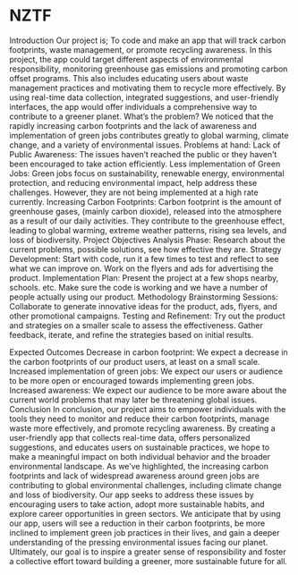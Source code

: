 # NZTF
Introduction
Our project is; To code and make an app that will track carbon footprints, waste management, or promote recycling awareness. In this project, the app could target different aspects of environmental responsibility, monitoring greenhouse gas emissions and promoting carbon offset programs. This also includes educating users about waste management practices and motivating them to recycle more effectively. By using real-time data collection, integrated suggestions, and user-friendly interfaces, the app would offer individuals a comprehensive way to contribute to a greener planet.
What’s the problem?
We noticed that the rapidly increasing carbon footprints and the lack of awareness and implementation of green jobs contributes greatly to global warming, climate change, and a variety of environmental issues.
Problems at hand:
Lack of Public Awareness: The issues haven’t reached the public or they haven’t been encouraged to take action efficiently.
Less implementation of Green Jobs: Green jobs focus on sustainability, renewable energy, environmental protection, and reducing environmental impact, help address these challenges. However, they are not being implemented at a high rate currently.
Increasing Carbon Footprints: Carbon footprint is the amount of greenhouse gases, (mainly carbon dioxide), released into the atmosphere as a result of our daily activities. They contribute to the greenhouse effect, leading to global warming, extreme weather patterns, rising sea levels, and loss of biodiversity.
Project Objectives
Analysis Phase: Research about the current problems, possible solutions, see how effective they are.
Strategy Development: Start with code, run it a few times to test and reflect to see what we can improve on. Work on the flyers and ads for advertising the product.
Implementation Plan: Present the project at a few shops nearby, schools. etc. Make sure the code is working and we have a number of people actually using our product.
Methodology
Brainstorming Sessions: Collaborate to generate innovative ideas for the product, ads, flyers, and other promotional campaigns.
Testing and Refinement: Try out the product and strategies on a smaller scale to assess the effectiveness. Gather feedback, iterate, and refine the strategies based on initial results.

Expected Outcomes
Decrease in carbon footprint: We expect a decrease in the carbon footprints of our product users, at least on a small scale.
Increased implementation of green jobs: We expect our users or audience to be more open or encouraged towards implementing green jobs.
Increased awareness: We expect our audience to be more aware about the current world problems that may later be threatening global issues.
Conclusion
In conclusion, our project aims to empower individuals with the tools they need to monitor and reduce their carbon footprints, manage waste more effectively, and promote recycling awareness. By creating a user-friendly app that collects real-time data, offers personalized suggestions, and educates users on sustainable practices, we hope to make a meaningful impact on both individual behavior and the broader environmental landscape. As we’ve highlighted, the increasing carbon footprints and lack of widespread awareness around green jobs are contributing to global environmental challenges, including climate change and loss of biodiversity. Our app seeks to address these issues by encouraging users to take action, adopt more sustainable habits, and explore career opportunities in green sectors. We anticipate that by using our app, users will see a reduction in their carbon footprints, be more inclined to implement green job practices in their lives, and gain a deeper understanding of the pressing environmental issues facing our planet. Ultimately, our goal is to inspire a greater sense of responsibility and foster a collective effort toward building a greener, more sustainable future for all.

